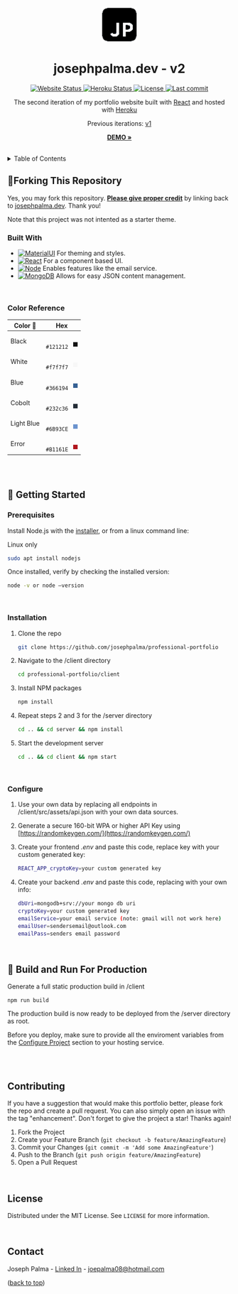 <a id="readme-top"></a>

<br />

<div align="center">
  <a href="https://github.com/github_username/repo_name">
    <img src="client/public/jp-logo-black.ico" alt="Logo" width="80" height="80">
  </a>

<h1 align="center">josephpalma.dev - v2</h1>
  <p align="center">
    <a href="https://www.josephpalma.dev" target="_blank">
      <img src="https://img.shields.io/website?down_color=red&down_message=offline&up_color=green&up_message=online&url=https%3A%2F%2Fwww.josephpalma.dev" alt="Website Status" />
    </a>
    <a href="https://www.josephpalma.dev" target="_blank">
      <img src="https://img.shields.io/badge/heroku-success-green" alt="Heroku Status" />
    </a>
    <a href="https://github.com/josephpalma/josephpalma.dev/LICENSE" target="_blank">
      <img src="https://img.shields.io/badge/license-MIT-green?color=yellow" alt="License" />
    </a>
    <a href="https://github.com/josephpalma/josephpalma.dev/commits/main" target="_blank">
      <img src="https://img.shields.io/github/last-commit/josephpalma/josephpalma.dev?color=blue" alt="Last commit" />
    </a>
  </p>
  <p align="center">
    The second iteration of my portfolio website built with <a target="_blank" href="https://reactjs.org/">React</a> and hosted with <a href="www.heroku.com" target="_blank">Heroku</a>
    <br />
    <p align="center">
    Previous iterations: <a href="https://josephpalma.github.io/essays/" target="_blank">v1</a>
    </p>
    <a href="https://www.josephpalma.dev"><strong>DEMO »</strong></a>
    <br />
    <br />
  </p>
</div>



<!-- TABLE OF CONTENTS -->
<details>
  <summary>Table of Contents</summary>
  <ol>
    <li>
      <a href="#🚨-forking-this-repository">Forking</a>
      <ul>
        <li><a href="#built-with">Built With</a></li>
        <li><a href="#color-reference">Color Reference</a></li>
      </ul>
    </li>
    <li>
      <a href="#🔨-getting-started">Getting Started</a>
      <ul>
        <li><a href="#prerequisites">Prerequisites</a></li>
        <li><a href="#installation">Installation</a></li>
        <li><a href="#configure">Configure</a></li>
      </ul>
    </li>
    <li><a href="#🚀-build-and-run-for-production">Build and Run for Production</a></li>
    <li><a href="#contributing">Contributing</a></li>
    <li><a href="#license">License</a></li>
    <li><a href="#contact">Contact</a></li>
  </ol>
</details>


## 🚨Forking This Repository

Yes, you may fork this repository. <strong><u>Please give proper credit</u></strong> by linking back to [josephpalma.dev](https://josephpalma.dev). Thank you!

Note that this project was not intented as a starter theme.

### Built With

* [![MaterialUI][MaterialUI]][MaterialUI-url] For theming and styles.
* [![React][React.js]][React-url] For a component based UI.
* [![Node][Node.js]][Node-url] Enables features like the email service.
* [![MongoDB][MongoDB]][MongoDB-url] Allows for easy JSON content management.

<br />

### Color Reference

| Color 🎨       | Hex                                                                |
| -------------- | ------------------------------------------------------------------ |
| Black          | `#121212` &nbsp; <p style="background-color: #121212; width: 10px; height: 10px; display: inline-flex; transform: translateY(9px);" />|
| White          | `#f7f7f7` &nbsp; <p style="background-color: #f7f7f7; width: 10px; height: 10px; display: inline-flex; transform: translateY(9px);" />|
| Blue           | `#366194` &nbsp; <p style="background-color: #366194; width: 10px; height: 10px; display: inline-flex; transform: translateY(9px);" />|
| Cobolt         | `#232c36` &nbsp; <p style="background-color: #232c36; width: 10px; height: 10px; display: inline-flex; transform: translateY(9px);" />|
| Light Blue     | `#6B93CE` &nbsp; <p style="background-color: #6B93CE; width: 10px; height: 10px; display: inline-flex; transform: translateY(9px);" />|
| Error          | `#B1161E` &nbsp; <p style="background-color: #B1161E; width: 10px; height: 10px; display: inline-flex; transform: translateY(9px);" />|

<br />
<br />

## 🔨 Getting Started

### Prerequisites

Install Node.js with the [installer](https://nodejs.org/en/download/), or from a linux command line:

Linux only
  ```sh
  sudo apt install nodejs
  ```

Once installed, verify by checking the installed version:
  ```sh
  node -v or node –version
  ```

<br />

### Installation

1. Clone the repo
   ```sh
   git clone https://github.com/josephpalma/professional-portfolio
   ```
2. Navigate to the /client directory
   ```sh
   cd professional-portfolio/client
   ```
3. Install NPM packages
   ```sh
   npm install
   ```
4. Repeat steps 2 and 3 for the /server directory
   ```sh
   cd .. && cd server && npm install
   ```
5. Start the development server
   ```sh
   cd .. && cd client && npm start
   ```

<br />

### Configure

1. Use your own data by replacing all endpoints in /client/src/assets/api.json with your own data sources. 

2. Generate a secure 160-bit WPA or higher API Key using [https://randomkeygen.com/](https://randomkeygen.com/)

3. Create your frontend <i>.env</i> and paste this code, replace key with your custom generated key:

    ```sh
    REACT_APP_cryptoKey=your custom generated key
    ```

4. Create your backend <i>.env</i> and paste this code, replacing with your own info:
    ```sh
    dbUri=mongodb+srv://your mongo db uri
    cryptoKey=your custom generated key
    emailService=your email service (note: gmail will not work here)
    emailUser=sendersemail@outlook.com
    emailPass=senders email password
    ```

<br />

## 🚀 Build and Run For Production

Generate a full static production build in /client

```
npm run build
```
The production build is now ready to be deployed from the /server directory as root.

Before you deploy, make sure to provide all the enviroment variables from the <a href="#configure-project">Configure Project</a> section to your hosting service.

<br />
<br />

<!-- CONTRIBUTING -->
## Contributing

If you have a suggestion that would make this portfolio better, please fork the repo and create a pull request. You can also simply open an issue with the tag "enhancement".
Don't forget to give the project a star! Thanks again!

1. Fork the Project
2. Create your Feature Branch (`git checkout -b feature/AmazingFeature`)
3. Commit your Changes (`git commit -m 'Add some AmazingFeature'`)
4. Push to the Branch (`git push origin feature/AmazingFeature`)
5. Open a Pull Request

<br />

<!-- LICENSE -->
## License

Distributed under the MIT License. See `LICENSE` for more information.

<br />

<!-- CONTACT -->
## Contact

Joseph Palma - [Linked In](https://www.linkedin.com/in/joseph-palma-3681b5133/) - joepalma08@hotmail.com

<p align="left">(<a href="#readme-top">back to top</a>)</p>

[React.js]: https://img.shields.io/badge/React-20232A?style=flat&logo=react&logoColor=61DAFB
[React-url]: https://reactjs.org/

[Node.js]: https://img.shields.io/badge/Node.js-35495E?style=flat&logo=node.js&logoColor=#339933
[Node-url]: https://nodejs.org/

[MaterialUI]: https://img.shields.io/badge/MUI-007FFF?style=flat&logo=MUI&logoColor=white
[MaterialUI-url]: https://mui.com/

[MongoDB]: https://img.shields.io/badge/MongoDB-47A248?style=flat&logo=MongoDB&logoColor=white
[MongoDB-url]: https://www.mongodb.com/ 